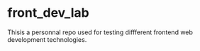 # front_dev_lab
Thisis a personnal repo used for testing diffferent frontend web development technologies.
